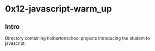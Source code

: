# 0x12-javascript-warm_up

## Intro

Directory containing holbertonschool projects introducing the student to javascript.